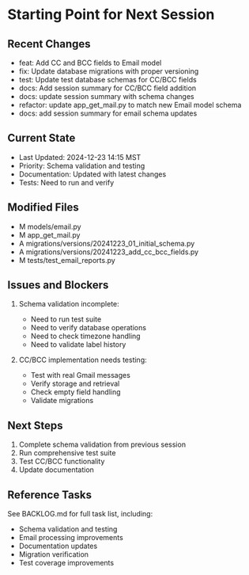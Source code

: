 # Starting Point for Next Session

## Recent Changes
- feat: Add CC and BCC fields to Email model
- fix: Update database migrations with proper versioning
- test: Update test database schemas for CC/BCC fields
- docs: Add session summary for CC/BCC field addition
- docs: update session summary with schema changes
- refactor: update app_get_mail.py to match new Email model schema
- docs: add session summary for email schema updates

## Current State
- Last Updated: 2024-12-23 14:15 MST
- Priority: Schema validation and testing
- Documentation: Updated with latest changes
- Tests: Need to run and verify

## Modified Files
- M models/email.py
- M app_get_mail.py
- A migrations/versions/20241223_01_initial_schema.py
- A migrations/versions/20241223_add_cc_bcc_fields.py
- M tests/test_email_reports.py

## Issues and Blockers
1. Schema validation incomplete:
   - Need to run test suite
   - Need to verify database operations
   - Need to check timezone handling
   - Need to validate label history

2. CC/BCC implementation needs testing:
   - Test with real Gmail messages
   - Verify storage and retrieval
   - Check empty field handling
   - Validate migrations

## Next Steps
1. Complete schema validation from previous session
2. Run comprehensive test suite
3. Test CC/BCC functionality
4. Update documentation

## Reference Tasks
See BACKLOG.md for full task list, including:
- Schema validation and testing
- Email processing improvements
- Documentation updates
- Migration verification
- Test coverage improvements